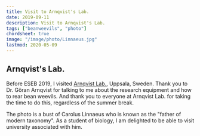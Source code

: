 ```yaml
---
title: Visit to Arnqvist's Lab.
date: 2019-09-11
description: Visit to Arnqvist's Lab.
tags: ["beanweevils", "photo"]
chordsheet: true
image: "/image/photo/Linnaeus.jpg"
lastmod: 2020-05-09
---
```


## Arnqvist's Lab.

Before ESEB 2019, I visited <a href="http://arnqvist.org/">Arnqvist Lab.</a>, Uppsala, Sweden.
Thank you to Dr. Göran Arnqvist for talking to me about the research equipment and how to rear bean weevils.
And thank you to everyone at Arnqvist Lab. for taking the time to do this, regardless of the summer break.

The photo is a bust of Carolus Linnaeus who is known as the "father of modern taxonomy".
As a student of biology, I am delighted to be able to visit university associated with him.

